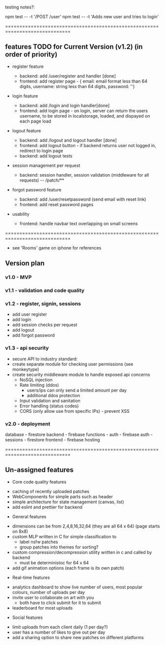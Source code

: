 
testing notes?:

npm test -- -t '/POST /user'
npm test -- -t 'Adds new user and tries to login'

=============================================================================

## features TODO for Current Version (v1.2) (in order of priority)
+ register feature
    - backend: add /user/register and handler [done]
    - frontend: add register page - { email: email format less than 64 digits, username: string less than 64 digits, password: ''}

+ login feature
    - backend: add /login and login handler[done]
    - frontend: add login page - on login, server can return the users username, to be stored in localstorage, loaded, and dispayed on each page load

+ logout feature
    - backend: add /logout and logout handler [done]
    - frontend: add logout button - if backend returns user not logged in, redirect to login page
    - backend: add logout tests

+ session management per request
    - backend: session handler, session validation (middleware for all requests) -- /patch/**

+ forgot password feature
    - backend: add /user/resetpassword (send email with reset link)
    - frontend: add reset password pages

+ usability
    - frontend: handle navbar text overlapping on small screens

=============================================================================
- see 'Rooms' game on iphone for references
## Version plan
### v1.0 - MVP
### v1.1 - validation and code quality
### v1.2 - register, signin, sessions
- add user register
- add login
- add session checks per request 
- add logout
- add forgot password

### v1.3 - api security
- secure API to industry standard:
- create separate module for checking user permissions (see monkeytype)
- create security middleware module to handle exposed api concerns
    - NoSQL injection
    - Rate limiting (ddos)
        - users/ips can only send a limited amount per day
        - additional ddos protection 
    - Input validation and sanitation
    - Error handling (status codes)
    - CORS (only allow use from specific IPs) - prevent XSS

### v2.0 - deployment
database - firestore
backend - firebase functions
    - auth - firebase auth
    - sessions - firestore
frontend - firebase hosting

=============================================================================

## Un-assigned features
+ Core code quality features
- caching of recently uploaded patches
- WebComponents for simple parts such as header
- simple architecture for state management (canvas, list)
- add eslint and prettier for backend

+ General features
- dimensions can be from 2,4,8,16,32,64 (they are all 64 x 64) (page starts on 8x8)
- custom MLP written in C for simple classification to 
    - label nsfw patches
    - group patches into themes for sorting?
- custom compression/decompression utility written in c and called by backend
    - must be deterministoc for 64 x 64
- add gif animation options (each frame is its own patch)

+ Real-time features
- analytics dashboard to show live number of users, most popular colours, number of uploads per day
- invite user to collaborate on art with you
    - both have to click submit for it to submit
- leaderboard for most uploads

+ Social features
- limit uploads from each client daily (1 per day?)
- user has a number of likes to give out per day
- add a sharing option to share new patches on different platforms


